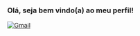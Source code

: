 ### Olá, seja bem vindo(a) ao meu perfil!
[![Gmail](https://img.shields.io/badge/Gmail-D14836?style=for-the-badge&logo=gmail&logoColor=white)](wellingtonasilva45@gmail.com)
